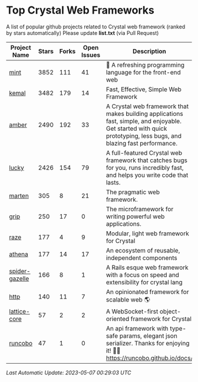 # Top Crystal Web Frameworks

A list of popular github projects related to Crystal web framework (ranked by stars automatically)
Please update **list.txt** (via Pull Request)

| Project Name | Stars | Forks | Open Issues | Description | Last Commit |
| ------------ | ----- | ----- | ----------- | ----------- | ----------- |
| [mint](https://github.com/mint-lang/mint) |3852|111|41|:leaves: A refreshing programming language for the front-end web|2023-05-06T09:34:12Z|
| [kemal](https://github.com/kemalcr/kemal) |3482|179|14|Fast, Effective, Simple Web Framework|2023-04-15T08:31:16Z|
| [amber](https://github.com/amberframework/amber) |2490|192|33|A Crystal web framework that makes building applications fast, simple, and enjoyable. Get started with quick prototyping, less bugs, and blazing fast performance.|2023-04-12T17:45:50Z|
| [lucky](https://github.com/luckyframework/lucky) |2426|154|79|A full-featured Crystal web framework that catches bugs for you, runs incredibly fast, and helps you write code that lasts.|2023-04-09T21:29:56Z|
| [marten](https://github.com/martenframework/marten) |305|8|21|The pragmatic web framework.|2023-05-06T20:51:24Z|
| [grip](https://github.com/grip-framework/grip) |250|17|0|The microframework for writing powerful web applications.|2023-02-02T04:43:00Z|
| [raze](https://github.com/samueleaton/raze) |177|4|9|Modular, light web framework for Crystal|2021-01-02T01:20:01Z|
| [athena](https://github.com/athena-framework/athena) |177|14|17|An ecosystem of reusable, independent components|2023-04-26T13:20:53Z|
| [spider-gazelle](https://github.com/spider-gazelle/spider-gazelle) |166|8|1|A Rails esque web framework with a focus on speed and extensibility for crystal lang|2023-04-03T00:02:09Z|
| [http](https://github.com/onyxframework/http) |140|11|7|An opinionated framework for scalable web 🌎|2019-08-13T09:00:30Z|
| [lattice-core](https://github.com/jasonl99/lattice-core) |57|2|2|A WebSocket-first object-oriented framework for Crystal|2017-03-31T23:57:57Z|
| [runcobo](https://github.com/runcobo/runcobo) |47|1|0|An api framework with type-safe params, elegant json serializer. Thanks for enjoying it! 👻👻 https://runcobo.github.io/docs/|2022-03-16T06:43:35Z|

*Last Automatic Update: 2023-05-07 00:29:03 UTC*